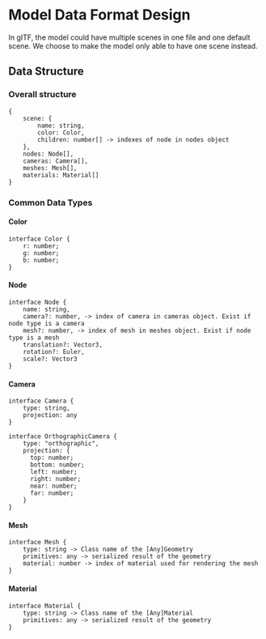 # Model Data Format Design

In gITF, the model could have multiple scenes in one file and one default scene.
We choose to make the model only able to have one scene instead.

## Data Structure

### Overall structure

```
{
    scene: {
        name: string,
        color: Color,
        children: number[] -> indexes of node in nodes object
    },
    nodes: Node[],
    cameras: Camera[],
    meshes: Mesh[],
    materials: Material[]
}
```

### Common Data Types

#### Color

```
interface Color {
    r: number;
    g: number;
    b: number;
}
```

#### Node

```
interface Node {
    name: string,
    camera?: number, -> index of camera in cameras object. Exist if node type is a camera
    mesh?: number, -> index of mesh in meshes object. Exist if node type is a mesh
    translation?: Vector3,
    rotation?: Euler,
    scale?: Vector3
}
```

#### Camera

```
interface Camera {
    type: string,
    projection: any
}

interface OrthographicCamera {
    type: "orthographic",
    projection: {
      top: number;
      bottom: number;
      left: number;
      right: number;
      near: number;
      far: number;
    }
}   
```

#### Mesh

```
interface Mesh {
    type: string -> Class name of the [Any]Geometry
    primitives: any -> serialized result of the geometry
    material: number -> index of material used for rendering the mesh
}
```

#### Material

```
interface Material {
    type: string -> Class name of the [Any]Material
    primitives: any -> serialized result of the geometry
}
```